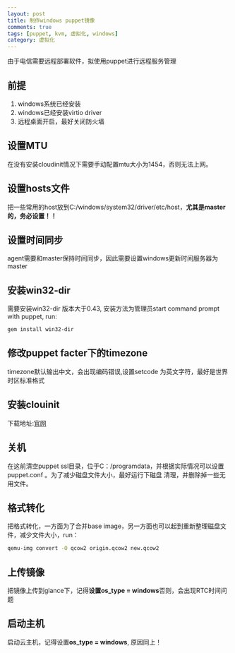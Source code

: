 ```yaml
---
layout: post
title: 制作windows puppet镜像
comments: true
tags: [puppet, kvm, 虚拟化, windows]
category: 虚拟化
---
```


由于电信需要远程部署软件，拟使用puppet进行远程服务管理

## 前提

1. windows系统已经安装
2. windows已经安装virtio driver
3. 远程桌面开启，最好关闭防火墙

<!-- more -->

## 设置MTU

在没有安装cloudinit情况下需要手动配置mtu大小为1454，否则无法上网。

## 设置hosts文件

把一些常用的host放到C:/windows/system32/driver/etc/host，**尤其是master的，务必设置！！**

## 设置时间同步

agent需要和master保持时间同步，因此需要设置windows更新时间服务器为master

## 安装win32-dir

需要安装win32-dir 版本大于0.43, 安装方法为管理员start command prompt with puppet, run:

```sh
gem install win32-dir
```

## 修改puppet facter下的timezone

timezone默认输出中文，会出现编码错误,设置setcode 为英文字符，最好是世界时区标准格式

## 安装clouinit

下载地址:[官网](http://www.cloudbase.it/cloud-init-for-windows-instances/)

## 关机

在这前清空puppet ssl目录，位于C：/programdata，并根据实际情况可以设置puppet.conf 。为了减少磁盘文件大小，最好运行下磁盘
清理，并删除掉一些无用文件。

##  格式转化

把格式转化，一方面为了合并base image，另一方面也可以起到重新整理磁盘文件，减少文件大小，run：

```sh
qemu-img convert -O qcow2 origin.qcow2 new.qcow2
```

## 上传镜像

把镜像上传到glance下，记得**设置os_type = windows**否则，会出现RTC时间问题

## 启动主机
启动云主机，记得设置**os_type = windows**, 原因同上！
